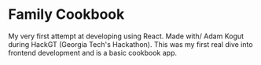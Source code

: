 # Family Cookbook

My very first attempt at developing using React. Made with/ Adam Kogut during HackGT (Georgia Tech's Hackathon).
This was my first real dive into frontend development and is a basic cookbook app.
